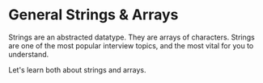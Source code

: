 # General Strings & Arrays

Strings are an abstracted datatype. They are arrays of characters. Strings are one of the most popular interview topics, and the most vital for you to understand.

Let's learn both about strings and arrays.



